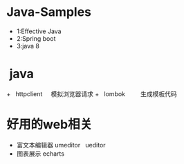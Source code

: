 # Java-Samples
                
+  1:Effective Java
+  2:Spring boot
+  3:java 8

#  java
+   httpclient     模拟浏览器请求
+   lombok         生成模板代码


#  好用的web相关
+  富文本编辑器 umeditor   ueditor
+  图表展示     echarts
